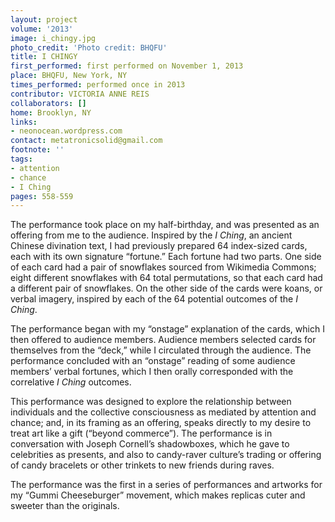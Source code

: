 ```yaml
---
layout: project
volume: '2013'
image: i_chingy.jpg
photo_credit: 'Photo credit: BHQFU'
title: I CHINGY
first_performed: first performed on November 1, 2013
place: BHQFU, New York, NY
times_performed: performed once in 2013
contributor: VICTORIA ANNE REIS
collaborators: []
home: Brooklyn, NY
links:
- neonocean.wordpress.com
contact: metatronicsolid@gmail.com
footnote: ''
tags:
- attention
- chance
- I Ching
pages: 558-559
---
```


The performance took place on my half-birthday, and was presented as an offering from me to the audience. Inspired by the _I Ching_, an ancient Chinese divination text, I had previously prepared 64 index-sized cards, each with its own signature “fortune.” Each fortune had two parts. One side of each card had a pair of snowflakes sourced from Wikimedia Commons; eight different snowflakes with 64 total permutations, so that each card had a different pair of snowflakes. On the other side of the cards were koans, or verbal imagery, inspired by each of the 64 potential outcomes of the _I Ching_.

The performance began with my “onstage” explanation of the cards, which I then offered to audience members. Audience members selected cards for themselves from the “deck,” while I circulated through the audience. The performance concluded with an “onstage” reading of some audience members’ verbal fortunes, which I then orally corresponded with the correlative _I Ching_ outcomes.

This performance was designed to explore the relationship between individuals and the collective consciousness as mediated by attention and chance; and, in its framing as an offering, speaks directly to my desire to treat art like a gift (“beyond commerce”). The performance is in conversation with Joseph Cornell’s shadowboxes, which he gave to celebrities as presents, and also to candy-raver culture’s trading or offering of candy bracelets or other trinkets to new friends during raves.

The performance was the first in a series of performances and artworks for my “Gummi Cheeseburger” movement, which makes replicas cuter and sweeter than the originals.
